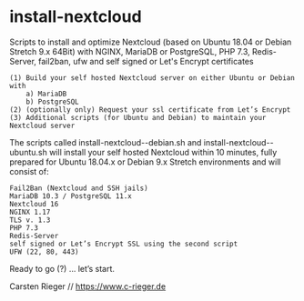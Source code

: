 # install-nextcloud
Scripts to install and optimize Nextcloud (based on Ubuntu 18.04 or Debian Stretch 9.x 64Bit) with NGINX, MariaDB or PostgreSQL, PHP 7.3, Redis-Server, fail2ban, ufw and self signed or Let's Encrypt certificates

    (1) Build your self hosted Nextcloud server on either Ubuntu or Debian with
        a) MariaDB
        b) PostgreSQL
    (2) (optionally only) Request your ssl certificate from Let’s Encrypt
    (3) Additional scripts (for Ubuntu and Debian) to maintain your Nextcloud server

The scripts called install-nextcloud-<database>-debian.sh and install-nextcloud-<database>-ubuntu.sh will install your self hosted Nextcloud within 10 minutes, fully prepared for Ubuntu 18.04.x or Debian 9.x Stretch environments and will consist of:

    Fail2Ban (Nextcloud and SSH jails)
    MariaDB 10.3 / PostgreSQL 11.x
    Nextcloud 16
    NGINX 1.17
    TLS v. 1.3
    PHP 7.3
    Redis-Server
    self signed or Let’s Encrypt SSL using the second script
    UFW (22, 80, 443)

Ready to go (?) … let’s start.

Carsten Rieger // https://www.c-rieger.de
